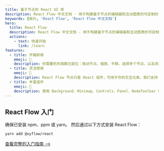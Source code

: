 ```yaml
---
title: 基于节点的 React UI 库
description: React Flow 中文文档 - 用于构建基于节点的编辑器和互动图表的可定制的 React 组件库
keywords: [紫升, 'React Flow', 'React Flow 中文文档']
hero:
  title: React Flow
  description: React Flow 中文文档 - 用于构建基于节点的编辑器和互动图表的可定制的 React 组件库
  actions:
    - text: 快速开始
      link: /learn
features:
  - title: 开箱即用
    emoji: 💎
    description: 你需要的东西都已就位：拖动节点、缩放、平移、选择多个节点、以及添加/移除元素等功能都已内置。
  - title: 灵活使用
    emoji: 🌈
    description: React Flow 节点只是 React 组件，可用于你的交互元素。我们支持 Tailwind 和旧式 CSS。
  - title: 丰富组件
    emoji: 🚀
    description: 使用 Background、Minimap、Controls、Panel、NodeToolbar 和 NodeResizer 组件制作更高级的应用程序。
---
```


## React Flow 入门

确保已安装 npm、ppm 或 yarn。 然后通过以下方式安装 React Flow：

```sh
yarn add @xyflow/react
```

[查看完整的入门指南 ——>](/learn)
